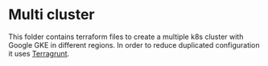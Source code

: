 # Multi cluster
This folder contains terraform files to create a multiple k8s cluster with Google GKE in different regions. In order to reduce duplicated configuration it uses [Terragrunt](https://terragrunt.gruntwork.io/).
